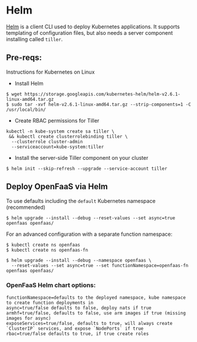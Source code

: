 # Helm

[Helm](https://github.com/kubernetes/helm) is a client CLI used to deploy Kubernetes 
applications. It supports templating of configuration files, but also needs a server 
component installing called `tiller`.

## Pre-reqs:

Instructions for Kubernetes on Linux

* Install Helm

```
$ wget https://storage.googleapis.com/kubernetes-helm/helm-v2.6.1-linux-amd64.tar.gz
$ sudo tar -xvf helm-v2.6.1-linux-amd64.tar.gz --strip-components=1 -C /usr/local/bin/
```

* Create RBAC permissions for Tiller

```
kubectl -n kube-system create sa tiller \
 && kubectl create clusterrolebinding tiller \
  --clusterrole cluster-admin 
  --serviceaccount=kube-system:tiller
```

* Install the server-side Tiller component on your cluster

```
$ helm init --skip-refresh --upgrade --service-account tiller
```

## Deploy OpenFaaS via Helm

To use defaults including the `default` Kubernetes namespace (recommended)

```
$ helm upgrade --install --debug --reset-values --set async=true openfaas openfaas/
```

For an advanced configuration with a separate function namespace:

```
$ kubectl create ns openfaas
$ kubectl create ns openfaas-fn

$ helm upgrade --install --debug --namespace openfaas \
  --reset-values --set async=true --set functionNamespace=openfaas-fn openfaas openfaas/

```

### OpenFaaS Helm chart options:

```
functionNamespace=defaults to the deployed namespace, kube namespace to create function deployments in
async=true/false defaults to false, deploy nats if true
armhf=true/false, defaults to false, use arm images if true (missing images for async)
exposeServices=true/false, defaults to true, will always create `ClusterIP` services, and expose `NodePorts` if true
rbac=true/false defaults to true, if true create roles
```


